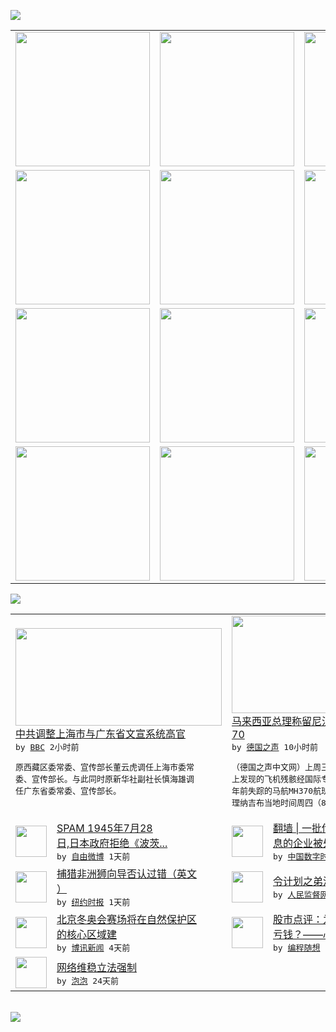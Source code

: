 

<a href="https://github.com/greatfire/z/raw/master/FreeBrowser.apk"><img src="https://raw.githubusercontent.com/greatfire/wiki/master/x/header.png" /></a><table><tr><td width="262" align="center" valign="center"><a href="https://github.com/greatfire/wiki/wiki/nyt" title="纽约时报中文网 国际纵览"><img src="https://raw.githubusercontent.com/greatfire/wiki/master/x/nyt_flag.png" width="215"/></a></td><td width="262" align="center" valign="center"><a href="https://github.com/greatfire/wiki/wiki/dw" title=""><img src="https://raw.githubusercontent.com/greatfire/wiki/master/x/dw_flag.png" width="215"/></a></td><td width="262" align="center" valign="center"><a href="https://github.com/greatfire/wiki/wiki/rmjd" title=""><img src="https://raw.githubusercontent.com/greatfire/wiki/master/x/rmjd_flag.png" width="215"/></a></td></tr><tr><td width="262" align="center" valign="center"><a href="https://github.com/paopaonetizen/website" title="泡泡 - 未经审查的互联网信息"><img src="https://raw.githubusercontent.com/greatfire/wiki/master/x/pp_flag.png" width="215"/></a></td><td width="262" align="center" valign="center"><a href="https://github.com/getlantern/mirror" title="以及自由微博和GreatFire.org官方中文论坛"><img src="https://raw.githubusercontent.com/greatfire/wiki/master/x/lantern_flag.png" width="215"/></a></td><td width="262" align="center" valign="center"><a href="https://github.com/cdtmirrors/m/" title=""><img src="https://raw.githubusercontent.com/greatfire/wiki/master/x/cdt_flag.png" width="215"/></a></td></tr><tr><td width="262" align="center" valign="center"><a href="https://github.com/program-think/blog" title="编程随想的博客"><img src="https://raw.githubusercontent.com/greatfire/wiki/master/x/pt_flag.png" width="215"/></a></td><td width="262" align="center" valign="center"><a href="https://github.com/greatfire/wiki/wiki/bbc" title=""><img src="https://raw.githubusercontent.com/greatfire/wiki/master/x/bbc_flag.png" width="215"/></a></td><td width="262" align="center" valign="center"><a href="https://github.com/freeweibo/s" title="自由微博 - 匿名和不受屏蔽的新浪微博搜索"><img src="https://raw.githubusercontent.com/greatfire/wiki/master/x/fw_flag.png" width="215"/></a></td></tr><tr><td width="262" align="center" valign="center"><a href="https://github.com/greatfire/wiki/wiki/google" title=""><img src="https://raw.githubusercontent.com/greatfire/wiki/master/x/google_flag.png" width="215"/></a></td><td width="262" align="center" valign="center"><a href="https://github.com/bxnews/boxun" title=""><img src="https://raw.githubusercontent.com/greatfire/wiki/master/x/bx_flag.png" width="215"/></a></td><td width="262" align="center" valign="center"><a href="https://github.com/greatfire/wiki/wiki/open-source" title="欢迎访问GreatFire.org开发者项目网站"><img src="https://raw.githubusercontent.com/greatfire/wiki/master/x/open-source_flag.png" width="215"/></a></td></tr></table><img src="https://raw.githubusercontent.com/greatfire/wiki/master/x/newsfeed text.png" /><table cols="4"><tr><td colspan="2" width="380"><a href="http://www.bbc.com/zhongwen/simp/china/2015/08/150806_china_propoganda_official_reshuffle"><img src="http://a.files.bbci.co.uk/worldservice/live/assets/images/2013/05/25/130525063313_cn_zhongnanhai_afp_i144.jpg" width="330" height="156"/></a></br><a href="http://www.bbc.com/zhongwen/simp/china/2015/08/150806_china_propoganda_official_reshuffle">中共调整上海市与广东省文宣系统高官</a></br><kbd> by <a href="http://www.bbc.co.uk/zhongwen/simp">BBC</a> 2小时前 </kbd></br><pre>原西藏区委常委、宣传部长董云虎调任上海市委常<br/>委、宣传部长。与此同时原新华社副社长慎海雄调<br/>任广东省委常委、宣传部长。</pre></td><td colspan="2" width="380"><a href="http://dw.com/p/1GAn1?maca=chi-GK-text-greatfire-all-chinese-15625-xml-mrss"><img src="http://www.dw.com/image/0,,18631067_302,00.jpg" width="330" height="156"/></a></br><a href="http://dw.com/p/1GAn1?maca=chi-GK-text-greatfire-all-chinese-15625-xml-mrss">马来西亚总理称留尼汪岛飞机残骸属于MH3<br/>70</a></br><kbd> by <a href="http://dw.de">德国之声</a> 10小时前 </kbd></br><pre>（德国之声中文网）上周三在印度洋法属留尼汪岛<br/>上发现的飞机残骸经国际专家组证实，确实属于一<br/>年前失踪的马航MH370航班客机。马来西亚总<br/>理纳吉布当地时间周四（8月6...</pre></td></tr><tr><td><img src="http://ww3.sinaimg.cn/large/a2e01879jw1eus8j4jgtcj20xc0xc0uu.jpg" width="50" height="50"/></td><td width="280"><a href="https://freeweibo.com/weibo/3872647521622640">SPAM 1945年7月28<br/>日,日本政府拒绝《波茨...</a></br><kbd> by <a href="https://freeweibo.com/">自由微博</a> 1天前 </kbd></td><td><img src="https://raw.githubusercontent.com/greatfire/wiki/master/x/cdt_logo.png" width="50" height="50"/></td><td width="280"><a href="http://feedproxy.google.com/~r/chinadigitaltimes/IyPt/~3/MEAYKjK9Iwk/">翻墙 | 一批传播淫秽色情信<br/>息的企业被处罚</a></br><kbd> by <a href="http://chinadigitaltimes.net/chinese/">中国数字时代</a> 1天前 </kbd></td></tr><tr><td><img src="https://raw.githubusercontent.com/greatfire/wiki/master/x/nyt_logo.png" width="50" height="50"/></td><td width="280"><a href="https://d8oyf4xn8qvso.cloudfront.net/world/20150805/cc05lion/">捕猎非洲狮向导否认过错（英文<br/>）</a></br><kbd> by <a href="http://m.cn.nytimes.com/">纽约时报</a> 1天前 </kbd></td><td><img src="http://www.rmjdw.com/uploads/allimg/150804/16095S5W-0.jpg" width="50" height="50"/></td><td width="280"><a href="http://www.rmjdw.com//fazhizhongguo/20150804/15143.html">令计划之弟潜逃美国加州 </a></br><kbd> by <a href="http://www.rmjdw.com/">人民监督网</a> 2天前 </kbd></td></tr><tr><td><img src="https://raw.githubusercontent.com/greatfire/wiki/master/x/bx_logo.png" width="50" height="50"/></td><td width="280"><a href="http://www.boxun.com/news/gb/china/2015/08/201508021022.shtml">北京冬奥会赛场将在自然保护区<br/>的核心区域建</a></br><kbd> by <a href="http://www.boxun.com">博讯新闻</a> 4天前 </kbd></td><td><img src="http://feeds.feedburner.com/~ff/programthink?d=yIl2AUoC8zA" width="50" height="50"/></td><td width="280"><a href="http://feedproxy.google.com/~r/programthink/~3/TYJEOoilfDI/China-Stock-Market-Psychology.html">股市点评：为啥大多数散户必定<br/>亏钱？——心理学层面的分析</a></br><kbd> by <a href="http://program-think.blogspot.com">编程随想</a> 6天前 </kbd></td></tr><tr><td><img src="http://pao-pao.net/sites/pao-pao.net/files/styles/base_adaptive/public/6523513689_baeec3c53c_z_0.jpg?itok=NM8cQ_d1" width="50" height="50"/></td><td width="280"><a href="https://pao-pao.net/article/593">网络维稳立法强制</a></br><kbd> by <a href="https://pao-pao.net">泡泡</a> 24天前 </kbd></td></table></br><a href="https://github.com/greatfire/z/raw/master/FreeBrowser.apk"><img src="https://raw.githubusercontent.com/greatfire/wiki/master/x/download app.png" /></a>